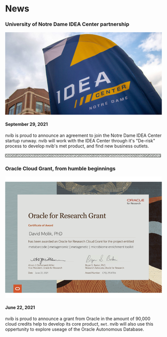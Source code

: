 <link rel="stylesheet" href="/assets/css/styles.css">
<script src="/assets/js/document_include.js"></script> 

<h1>News</h1>

<p id="idea" class="news">
<h3>University of Notre Dame IDEA Center partnership</h3>
<img src="/assets/idea_center.jpg" alt="IDEA Center">
<h4>September 29, 2021</h4>
nvib is proud to announce an agreement to join the Notre Dame IDEA Center startup runway. nvib will work with the IDEA Center through it's "De-risk" process to develop nvib's met product, and find new business outlets.
</p>

<img src="/assets/box.png">

<p id="oci" class="news">
<h3>Oracle Cloud Grant, from humble beginnings</h3>
<img src="/assets/cloud_grant.png" alt="the cloud grant">
<h4>June 22, 2021</h4>
nvib is proud to announce a grant from Oracle in the amount of 90,000 cloud credits help to develop its core product, <code>met</code>. nvib will also use this oppertunity to explore useage of the Oracle Autonomous Database.
</p>

<script>
document.include('/assets/menu.html')
</script>
